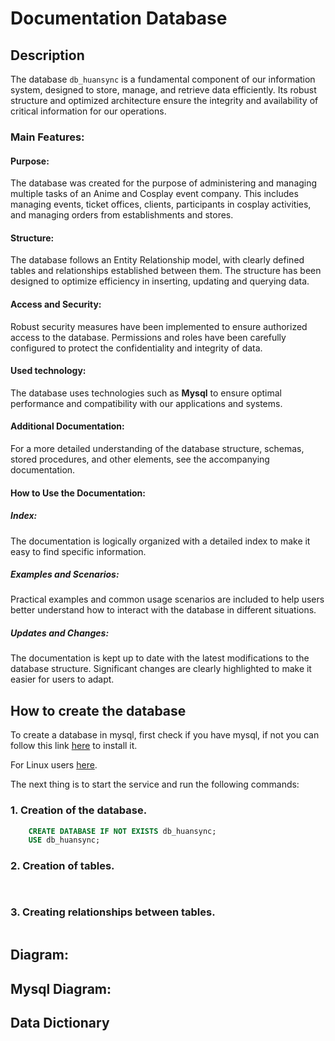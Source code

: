 
# Documentation Database

## Description

The database `db_huansync` is a fundamental component of our information system, designed to store, manage, and retrieve data efficiently. Its robust structure and optimized architecture ensure the integrity and availability of critical information for our operations.

### Main Features:

#### Purpose:
The database was created for the purpose of administering and managing multiple tasks of an Anime and Cosplay event company. This includes managing events, ticket offices, clients, participants in cosplay activities, and managing orders from establishments and stores.

#### Structure:
The database follows an Entity Relationship model, with clearly defined tables and relationships established between them. The structure has been designed to optimize efficiency in inserting, updating and querying data.

#### Access and Security:
Robust security measures have been implemented to ensure authorized access to the database. Permissions and roles have been carefully configured to protect the confidentiality and integrity of data.

#### Used technology:
The database uses technologies such as **Mysql** to ensure optimal performance and compatibility with our applications and systems.

#### Additional Documentation:
For a more detailed understanding of the database structure, schemas, stored procedures, and other elements, see the accompanying documentation.

#### How to Use the Documentation:

##### **Index**:
The documentation is logically organized with a detailed index to make it easy to find specific information.

##### **Examples and Scenarios**:
Practical examples and common usage scenarios are included to help users better understand how to interact with the database in different situations.

##### **Updates and Changes**:
The documentation is kept up to date with the latest modifications to the database structure. Significant changes are clearly highlighted to make it easier for users to adapt.


## How to create the database
To create a database in mysql, first check if you have mysql, if not you can follow this link [here](https://www.adslzone.net/esenciales/windows-10/instalar-mysql/) to install it.

For Linux users [here](https://www.digitalocean.com/community/tutorials/how-to-install-mysql-on-ubuntu-20-04-es).

The next thing is to start the service and run the following commands:

### 1. Creation of the database.
```sql
    CREATE DATABASE IF NOT EXISTS db_huansync;
    USE db_huansync;
```

### 2. Creation of tables.
```sql
    
```

### 3. Creating relationships between tables.
```sql

```

## Diagram:

## Mysql Diagram:

## Data Dictionary